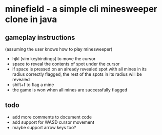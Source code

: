 # minefield - a simple cli minesweeper clone in java

## gameplay instructions
(assuming the user knows how to play minesweeper)
- hjkl (vim keybindings) to move the cursor
- space to reveal the contents of spot under the cursor
- if space is pressed on an already revealed spot with all
mines in its radius correctly flagged, the rest of the spots
in its radius will be revealed
- shift+f to flag a mine
- the game is won when all mines are successfully flagged

## todo
- add more comments to document code
- add support for WASD cursor movement
- maybe support arrow keys too?
